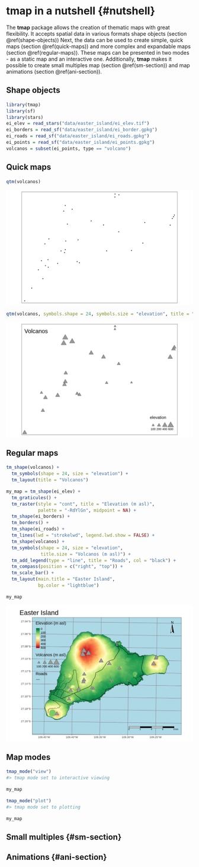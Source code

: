 # **tmap** in a nutshell {#nutshell}

The **tmap** package allows the creation of thematic maps with great flexibility.
It accepts spatial data in various formats shape objects (section \@ref(shape-objects))
Next, the data can be used to create simple, quick maps (section \@ref(quick-maps)) and more complex and expandable maps (section \@ref(regular-maps)).
These maps can be presented in two modes - as a static map and an interactive one.
Additionally, **tmap** makes it possible to create small multiples map (section \@ref(sm-section)) and map animations (section \@ref(ani-section)).

## Shape objects

<!-- two main data models -->
<!-- many spatial data formats -->
<!-- also many spatial data classes in r -->
<!-- tmap collectively calls all of them shape objects -->
<!-- ref to data chapter  (see chapter \@ref(geodata)) -->

<!-- for example, below, we read ... -->


```r
library(tmap)
library(sf)
library(stars)
ei_elev = read_stars("data/easter_island/ei_elev.tif")
ei_borders = read_sf("data/easter_island/ei_border.gpkg")
ei_roads = read_sf("data/easter_island/ei_roads.gpkg")
ei_points = read_sf("data/easter_island/ei_points.gpkg")
volcanos = subset(ei_points, type == "volcano")
```

<!-- ref also to data appendix -->

<!-- spatial data, no matter the format, usually stores spatial geometries/locations/shapes and related data/attributes -->
<!-- if we just want to present data attributes, we could use regular plotting functions (e.g. ...) or packages (e.g. ) -->
<!-- however, when we create maps - our goal is usually to either just visualize spatial shapes or spatial shapes together with their attributes -->

## Quick maps

<!-- customization vs quick map -->
<!-- exploration vs communication -->



```r
qtm(volcanos)
```

<img src="03-nutshell_files/figure-html/unnamed-chunk-3-1.png" width="672" style="display: block; margin: auto;" />


```r
qtm(volcanos, symbols.shape = 24, symbols.size = "elevation", title = "Volcanos")
```

<img src="03-nutshell_files/figure-html/unnamed-chunk-4-1.png" width="672" style="display: block; margin: auto;" />

## Regular maps

<!-- mention tmap elements -->

<!-- reproduce the above plot -->

```r
tm_shape(volcanos) +
  tm_symbols(shape = 24, size = "elevation") +
  tm_layout(title = "Volcanos")
```


<!-- add a complete map code -->
<!-- - Layered approach (grammar of graphics) -->
<!-- explain line by line -->
<!-- ref to other parts of the book -->


```r
my_map = tm_shape(ei_elev) +
  tm_graticules() +
  tm_raster(style = "cont", title = "Elevation (m asl)",
            palette = "-RdYlGn", midpoint = NA) +
  tm_shape(ei_borders) + 
  tm_borders() +
  tm_shape(ei_roads) + 
  tm_lines(lwd = "strokelwd", legend.lwd.show = FALSE) +
  tm_shape(volcanos) +
  tm_symbols(shape = 24, size = "elevation",
             title.size = "Volcanos (m asl)") +
  tm_add_legend(type = "line", title = "Roads", col = "black") +
  tm_compass(position = c("right", "top")) +
  tm_scale_bar() +
  tm_layout(main.title = "Easter Island",
            bg.color = "lightblue")
```


```r
my_map
```

<img src="03-nutshell_files/figure-html/unnamed-chunk-7-1.png" width="672" style="display: block; margin: auto;" />

<!-- refs  -->


## Map modes

<!-- static maps, default -->
<!-- interactive maps -->

```r
tmap_mode("view")
#> tmap mode set to interactive viewing
```


```r
my_map
```


```r
tmap_mode("plot")
#> tmap mode set to plotting
```


```r
my_map
```

## Small multiples {#sm-section}

## Animations {#ani-section}
